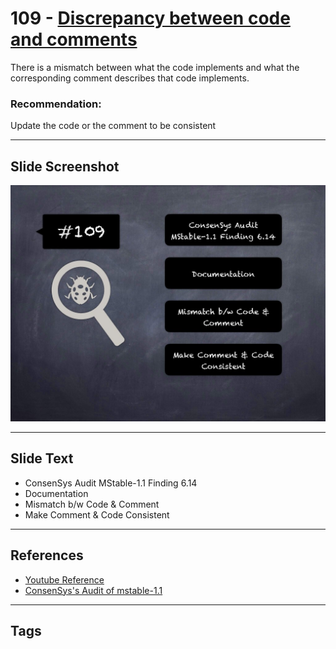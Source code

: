 
# 109 - [Discrepancy between code and comments](./Discrepancy%20between%20code%20and%20comments.md)
There is a mismatch between what the code implements and what the corresponding comment describes that code implements.
### Recommendation:
Update the code or the comment to be consistent
___
## Slide Screenshot
![109.jpg](../../images/8.%20Audit%20Findings%20201/109.jpg)
___
## Slide Text
- ConsenSys Audit MStable-1.1 Finding 6.14
- Documentation
- Mismatch b/w Code & Comment
- Make Comment & Code Consistent
___
## References
- [Youtube Reference](https://youtu.be/IXm6JAprhuw?t=584)
- [ConsenSys's Audit of mstable-1.1](https://consensys.net/diligence/audits/2020/07/mstable-1.1/#discrepancy-between-code-and-comments)
___
## Tags
